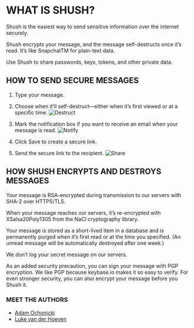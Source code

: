 # WHAT IS SHUSH?

Shush is the easiest way to send sensitive information over the internet securely.

Shush encrypts your message, and the message self-destructs once it’s read. It’s like SnapchatTM for plain-text data.

Use Shush to share passwords, keys, tokens, and other private data.

## HOW TO SEND SECURE MESSAGES

1. Type your message.

2. Choose when it’ll self-destruct—either when it’s first viewed or at a specific time.
![Destruct](/images/demo1.png)

3. Mark the notification box if you want to receive an email when your message is read.
![Notify](/images/demo2.png)

4. Click Save to create a secure link.

5. Send the secure link to the recipient.
![Share](/images/demo3.png)

## HOW SHUSH ENCRYPTS AND DESTROYS MESSAGES

Your message is RSA-encrypted during transmission to our servers with SHA-2 over HTTPS/TLS.

When your message reaches our servers, it’s re-encrypted with XSalsa20Poly1305 from the NaCl cryptography library.

Your message is stored as a short-lived item in a database and is permanently purged when it’s first read or at the time you specified. (An unread message will be automatically destroyed after one week.)

We don’t log your secret message on our servers.

As an added security precaution, you can sign your message with PGP encryption. We like PGP because keybase.io makes it so easy to verify. For even stronger security, you can also encrypt your message before you Shush it.

### MEET THE AUTHORS

- [Adam Ochonicki](https://github.com/fromonesrc)
- [Luke van der Hoeven](https://github.com/plukevdh)

